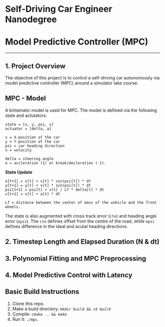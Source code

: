 # Self-Driving Car Engineer Nanodegree 
# Model Predictive Controller (MPC)
- - - 

## 1. Project Overview   
The objective of this project is to control a self-driving car autonomously via model predictive controller (MPC) around a simulator lake course. 

## MPC - Model   
A kintematic model is used for MPC. The model is defined via the following state and actutators:  

```
state = [x, y, psi, v]
actuator = [delta, a]

x = X-position of the car
y = Y-position of the car
psi = car heading direction
v = velocity

delta = steering angle
a = accleration (1) or break/decleration (-1).
```

**State Update**  
```
x[t+1] = x[t] + v[t] * cos(psi[t]) * dt
y[t+1] = y[t] + v[t] * sin(psi[t]) * dt
psi[t+1] = psi[t] + v[t] / Lf * delta[t] * dt
v[t+1] = v[t] + a[t] * dt

Lf = distance between the center of mass of the vehicle and the front wheels.  
```

The state is also augmented with cross track error (`cte`) and heading angle error (`epsi`). The `cte` defines offset from the centre of the road, while `epsi` defines difference in the ideal and acutal heading directions.  

## 2. Timestep Length and Elapsed Duration (N & dt)   





## 3. Polynomial Fitting and MPC Preprocessing   


## 4. Model Predictive Control with Latency  


## Basic Build Instructions 
1. Clone this repo. 
2. Make a build directory:  `mkdir build && cd build` 
3. Compile:  `cmake .. && make` 
4. Run it:  `./mpc`. 
